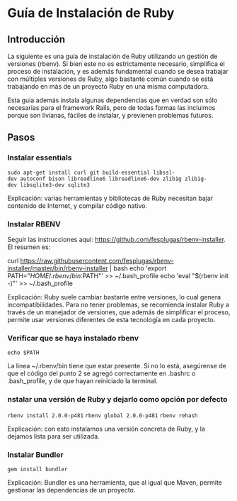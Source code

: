 Guía de Instalación de Ruby
===========================

Introducción
------------

La siguiente es una guía de instalación de Ruby utilizando un gestión de versiones (rbenv). Si bien este no es estrictamente necesario, simplifica el proceso de instalación, y es además fundamental cuando se desea trabajar con múltiples versiones de Ruby, algo bastante común cuando se está trabajando en más de un proyecto Ruby en una misma computadora.

Esta guía además instala algunas dependencias que en verdad son sólo necesarias para el framework Rails, pero de todas formas las incluimos porque son livianas, fáciles de instalar, y previenen problemas futuros.

Pasos
-----

### Instalar essentials

`sudo apt-get install curl git build-essential libssl-dev autoconf bison libreadline6 libreadline6-dev zlib1g zlib1g-dev libsqlite3-dev sqlite3`

Explicación: varias herramientas y bibliotecas de Ruby necesitan bajar contenido de Internet, y compilar código nativo.

### Instalar RBENV

Seguir las instrucciones aquí: <https://github.com/fesplugas/rbenv-installer>. El resumen es:

curl <https://raw.githubusercontent.com/fesplugas/rbenv-installer/master/bin/rbenv-installer> | bash echo 'export PATH="$HOME/.rbenv/bin:$PATH"' &gt;&gt; ~/.bash\_profile echo 'eval "$(rbenv init -)"' &gt;&gt; ~/.bash\_profile

Explicación: Ruby suele cambiar bastante entre versiones, lo cual genera incompatibilidades. Para no tener problemas, se recomienda instalar Ruby a través de un manejador de versiones, que además de simplificar el proceso, permite usar versiones diferentes de esta tecnología en cada proyecto.

### Verificar que se haya instalado rbenv

`echo $PATH `

La linea ~/.rbenv/bin tiene que estar presente. Si no lo está, asegúrense de que el código del punto 2 se agregó correctamente en .bashrc o .bash\_profile, y de que hayan reiniciado la terminal.

### nstalar una versión de Ruby y dejarlo como opción por defecto

`rbenv install 2.0.0-p481`
`rbenv global 2.0.0-p481`
`rbenv rehash`

Explicación: con esto instalamos una versión concreta de Ruby, y la dejamos lista para ser utilizada.

### Instalar Bundler

`gem install bundler`

Explicación: Bundler es una herramienta, que al igual que Maven, permite gestionar las dependencias de un proyecto.
